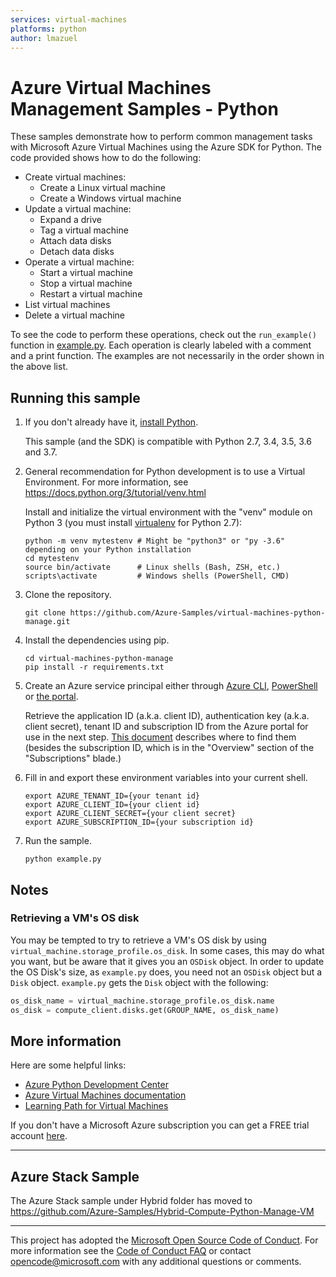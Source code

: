 ```yaml
---
services: virtual-machines
platforms: python
author: lmazuel
---
```


# Azure Virtual Machines Management Samples - Python
These samples demonstrate how to perform common management tasks
with Microsoft Azure Virtual Machines
using the Azure SDK for Python.
The code provided shows how to do the following:

- Create virtual machines:
    - Create a Linux virtual machine
    - Create a Windows virtual machine
- Update a virtual machine:
	- Expand a drive
	- Tag a virtual machine
	- Attach data disks
	- Detach data disks
- Operate a virtual machine:
    - Start a virtual machine
    - Stop a virtual machine
    - Restart a virtual machine
- List virtual machines
- Delete a virtual machine

To see the code to perform these operations,
check out the `run_example()` function in [example.py](example.py).
Each operation is clearly labeled with a comment and a print function.
The examples are not necessarily in the order shown in the above list.


## Running this sample
1.  If you don't already have it, [install Python](https://www.python.org/downloads/).

    This sample (and the SDK) is compatible with Python 2.7, 3.4, 3.5, 3.6 and 3.7.

2.  General recommendation for Python development is to use a Virtual Environment.
    For more information, see https://docs.python.org/3/tutorial/venv.html

    Install and initialize the virtual environment with the "venv" module on Python 3 (you must install [virtualenv](https://pypi.python.org/pypi/virtualenv) for Python 2.7):

    ```
    python -m venv mytestenv # Might be "python3" or "py -3.6" depending on your Python installation
    cd mytestenv
    source bin/activate      # Linux shells (Bash, ZSH, etc.)
    scripts\activate         # Windows shells (PowerShell, CMD)
    ```

3.  Clone the repository.

    ```
    git clone https://github.com/Azure-Samples/virtual-machines-python-manage.git
    ```

4.  Install the dependencies using pip.

    ```
    cd virtual-machines-python-manage
    pip install -r requirements.txt
    ```

5.  Create an Azure service principal either through
[Azure CLI](http://azure.microsoft.com/documentation/articles/resource-group-authenticate-service-principal-cli/),
[PowerShell](http://azure.microsoft.com/documentation/articles/resource-group-authenticate-service-principal/)
or [the portal](http://azure.microsoft.com/documentation/articles/resource-group-create-service-principal-portal/).

    Retrieve the application ID (a.k.a. client ID),
    authentication key (a.k.a. client secret),
    tenant ID and subscription ID from the Azure portal for use
    in the next step.
    [This document](https://docs.microsoft.com/en-us/azure/azure-resource-manager/resource-group-create-service-principal-portal#get-application-id-and-authentication-key)
    describes where to find them (besides the subscription ID,
    which is in the "Overview" section of the "Subscriptions" blade.)

6.  Fill in and export these environment variables into your current shell.

    ```
    export AZURE_TENANT_ID={your tenant id}
    export AZURE_CLIENT_ID={your client id}
    export AZURE_CLIENT_SECRET={your client secret}
    export AZURE_SUBSCRIPTION_ID={your subscription id}
    ```

7.  Run the sample.

    ```
    python example.py
    ```

## Notes

### Retrieving a VM's OS disk

You may be tempted to try to retrieve a VM's OS disk by using
`virtual_machine.storage_profile.os_disk`.
In some cases, this may do what you want,
but be aware that it gives you an `OSDisk` object.
In order to update the OS Disk's size, as `example.py` does,
you need not an `OSDisk` object but a `Disk` object.
`example.py` gets the `Disk` object with the following:

```python
os_disk_name = virtual_machine.storage_profile.os_disk.name
os_disk = compute_client.disks.get(GROUP_NAME, os_disk_name)
```

## More information

Here are some helpful links:

- [Azure Python Development Center](https://azure.microsoft.com/develop/python/)
- [Azure Virtual Machines documentation](https://azure.microsoft.com/services/virtual-machines/)
- [Learning Path for Virtual Machines](https://docs.microsoft.com/learn/modules/intro-to-azure-virtual-machines/index)

If you don't have a Microsoft Azure subscription you can get a FREE trial account [here](http://go.microsoft.com/fwlink/?LinkId=330212).

---

## Azure Stack Sample

The Azure Stack sample under Hybrid folder has moved to https://github.com/Azure-Samples/Hybrid-Compute-Python-Manage-VM

---
This project has adopted the [Microsoft Open Source Code of Conduct](https://opensource.microsoft.com/codeofconduct/). For more information see the [Code of Conduct FAQ](https://opensource.microsoft.com/codeofconduct/faq/) or contact [opencode@microsoft.com](mailto:opencode@microsoft.com) with any additional questions or comments.

